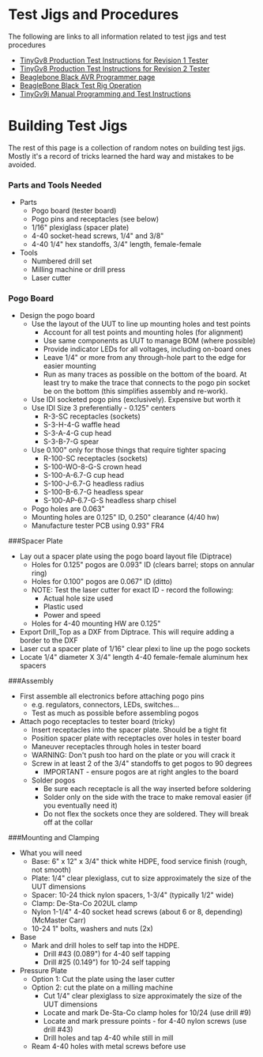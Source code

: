 # Test Jigs and Procedures
The following are links to  all information related to test jigs and test procedures

* [TinyGv8 Production Test Instructions for Revision 1 Tester](https://github.com/synthetos/TinyG/wiki/TinyGv8-Production-Test-Instructions-for-Revision-1-Tester)
* [TinyGv8 Production Test Instructions for Revision 2 Tester](https://github.com/synthetos/TinyG/wiki/TinyGv8-Production-Test-Instructions-for-Revision-2-Tester)
* [Beaglebone Black AVR Programmer page](https://github.com/synthetos/TinyG/wiki/BeagleBone-Black-AVR-Programmer)
* [BeagleBone Black Test Rig Operation](https://github.com/synthetos/TinyG/wiki/BeagleBone-Black-Test-Rig-Operation)
* [TinyGv9j Manual Programming and Test Instructions](https://github.com/synthetos/TinyG/wiki/TinyGv9j-Manual-Programming-and-Test-Instructions)

# Building Test Jigs
The rest of this page is a collection of random notes on building test jigs. Mostly it's a record of tricks learned the hard way and mistakes to be avoided.

### Parts and Tools Needed
* Parts
  * Pogo board (tester board)
  * Pogo pins and receptacles (see below)
  * 1/16" plexiglass (spacer plate)
  * 4-40 socket-head screws, 1/4" and 3/8"
  * 4-40 1/4" hex standoffs, 3/4" length, female-female
* Tools
  * Numbered drill set
  * Milling machine or drill press
  * Laser cutter

### Pogo Board
* Design the pogo board
  * Use the layout of the UUT to line up mounting holes and test points
    * Account for all test points and mounting holes (for alignment)
    * Use same components as UUT to manage BOM (where possible)
    * Provide indicator LEDs for all voltages, including on-board ones
    * Leave 1/4" or more from any through-hole part to the edge for easier mounting
    * Run as many traces as possible on the bottom of the board. At least try to make the trace that connects to the pogo pin socket be on the bottom (this simplifies assembly and re-work).
  * Use IDI socketed pogo pins (exclusively). Expensive but worth it
  * Use IDI Size 3 preferentially - 0.125" centers
    * R-3-SC receptacles (sockets)
    * S-3-H-4-G waffle head
    * S-3-A-4-G cup head
    * S-3-B-7-G spear
  * Use 0.100" only for those things that require tighter spacing
    * R-100-SC receptacles (sockets)
    * S-100-WO-8-G-S crown head
    * S-100-A-6.7-G cup head
    * S-100-J-6.7-G headless radius
    * S-100-B-6.7-G headless spear
    * S-100-AP-6.7-G-S headless sharp chisel
  * Pogo holes are 0.063"
  * Mounting holes are 0.125" ID, 0.250" clearance (4/40 hw)
  * Manufacture tester PCB using 0.93" FR4

###Spacer Plate
* Lay out a spacer plate using the pogo board layout file (Diptrace)
  * Holes for 0.125" pogos are 0.093" ID (clears barrel; stops on annular ring)
  * Holes for 0.100" pogos are 0.067" ID (ditto)
  * NOTE: Test the laser cutter for exact ID - record the following:
    * Actual hole size used
    * Plastic used
    * Power and speed
  * Holes for 4-40 mounting HW are 0.125"
* Export Drill_Top as a DXF from Diptrace. This will require adding a border to the DXF
* Laser cut a spacer plate of 1/16" clear plexi to line up the pogo sockets
* Locate 1/4" diameter X 3/4" length 4-40 female-female aluminum hex spacers

###Assembly
* First assemble all electronics before attaching pogo pins
  * e.g. regulators, connectors, LEDs, switches...
  * Test as much as possible before assembling pogos
* Attach pogo receptacles to tester board (tricky)
  * Insert receptacles into the spacer plate. Should be a tight fit
  * Position spacer plate with receptacles over holes in tester board
  * Maneuver receptacles through holes in tester board
  * WARNING: Don't push too hard on the plate or you will crack it
  * Screw in at least 2 of the 3/4" standoffs to get pogos to 90 degrees
    * IMPORTANT - ensure pogos are at right angles to the board
  * Solder pogos
    * Be sure each receptacle is all the way inserted before soldering
    * Solder only on the side with the trace to make removal easier (if you eventually need it)
    * Do not flex the sockets once they are soldered. They will break off at the collar

###Mounting and Clamping
* What you will need
  * Base: 6" x 12" x 3/4" thick white HDPE, food service finish (rough, not smooth)
  * Plate: 1/4" clear plexiglass, cut to size approximately the size of the UUT dimensions
  * Spacer: 10-24 thick nylon spacers, 1-3/4" (typically 1/2" wide)
  * Clamp: De-Sta-Co 202UL clamp
  * Nylon 1-1/4" 4-40 socket head screws (about 6 or 8, depending) (McMaster Carr)
  * 10-24 1" bolts, washers and nuts (2x)
* Base
  * Mark and drill holes to self tap into the HDPE.
    * Drill #43 (0.089") for 4-40 self tapping
    * Drill #25 (0.149") for 10-24 self tapping
* Pressure Plate
  * Option 1: Cut the plate using the laser cutter
  * Option 2: cut the plate on a milling machine
    * Cut 1/4" clear plexiglass to size approximately the size of the UUT dimensions
    * Locate and mark De-Sta-Co clamp holes for 10/24 (use drill #9)
    * Locate and mark pressure points - for 4-40 nylon screws (use drill #43)
    * Drill holes and tap 4-40 while still in mill
  * Ream 4-40 holes with metal screws before use
